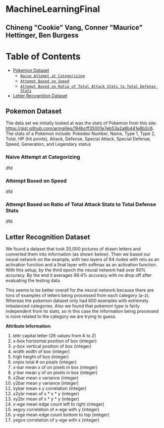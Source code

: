 # MachineLearningFinal
## Chineng "Cookie" Vang, Conner "Maurice" Hettinger, Ben Burgess

# Table of Contents
- [Pokemon Dataset](#pokemon-dataset)
    - [`Naive Attempt at Categorizing`](#naive-attempt)  
    - [`Attempt Based on Speed`](#speed-attempt)
    - [`Attempt Based on Ratio of Total Attack Stats to Total Defense Stats`](#ratio-attempt)
- [Letter Recognition Dataset](#letter-recognition-dataset)

## Pokemon Dataset

The data set we initially looked at was the stats of Pokemon from this site: https://gist.github.com/armgilles/194bcff35001e7eb53a2a8b441e8b2c6. The stats of a Pokemon include: Pokedex Number, Name, Type 1, Type 2, Total, HP (hit points), Attack, Defense, Special Attack, Special Defense, Speed, Generation, and Legendary status

### Naive Attempt at Categorizing

dfd

### Attempt Based on Speed

dfd

### Attempt Based on Ratio of Total Attack Stats to Total Defense Stats

dfd

## Letter Recognition Dataset

We found a dataset that took 20,000 pictures of drawn letters and converted them into information (as shown below). Then we based our neural network on the example, with two layers of 64 nodes with relu as an activation function and a final layer with softmax as an activation function. With this setup, by the third epoch the neural network had over 90% accuracy. By the end it averages 99.4% accuracy with no drop off after evaluating the testing data. 

This seems to be better overall for the neural network because there are tons of examples of letters being processed from each category (a-z). Whereas the pokemon dataset only had 600 examples with extremely imbalanced categories. Also we found that pokemon type is fairly independent from its stats, so in this case the information being processed is more related to the category we are trying to guess. 

**Attribute Information:**
1. lettr capital letter (26 values from A to Z)
2. x-box horizontal position of box (integer)
3. y-box vertical position of box (integer)
4. width width of box (integer)
5. high height of box (integer)
6. onpix total # on pixels (integer)
7. x-bar mean x of on pixels in box (integer)
8. y-bar mean y of on pixels in box (integer)
9. x2bar mean x variance (integer)
10. y2bar mean y variance (integer)
11. xybar mean x y correlation (integer)
12. x2ybr mean of x * x * y (integer)
13. xy2br mean of x * y * y (integer)
14. x-ege mean edge count left to right (integer)
15. xegvy correlation of x-ege with y (integer)
16. y-ege mean edge count bottom to top (integer)
17. yegvx correlation of y-ege with x (integer)

